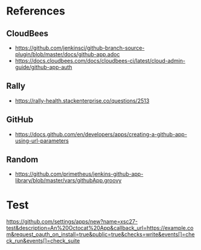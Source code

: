 # References

## CloudBees
 - https://github.com/jenkinsci/github-branch-source-plugin/blob/master/docs/github-app.adoc
 - https://docs.cloudbees.com/docs/cloudbees-ci/latest/cloud-admin-guide/github-app-auth

## Rally
 - https://rally-health.stackenterprise.co/questions/2513

## GitHub
 - https://docs.github.com/en/developers/apps/creating-a-github-app-using-url-parameters

## Random
 - https://github.com/primetheus/jenkins-github-app-library/blob/master/vars/githubApp.groovy

# Test


https://github.com/settings/apps/new?name=xsc27-test&description=An%20Octocat%20App&callback_url=https://example.com&request_oauth_on_install=true&public=true&checks=write&events[]=check_run&events[]=check_suite


<!--stackedit_data:
eyJoaXN0b3J5IjpbNDM4ODAzODMzLC0yNzI5ODE5Myw4MTgzND
I4MjJdfQ==
-->